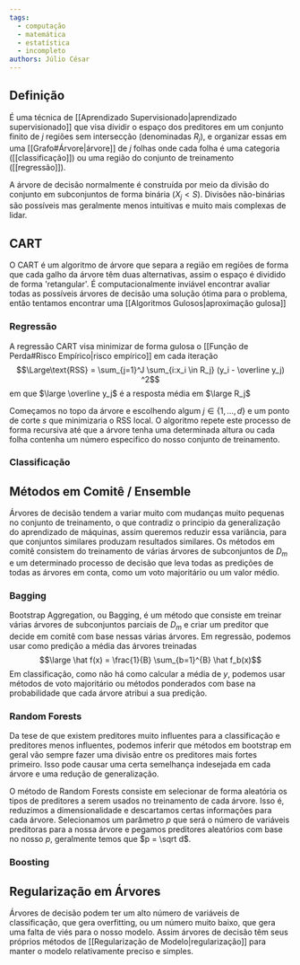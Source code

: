 ```yaml
---
tags:
  - computação
  - matemática
  - estatística
  - incompleto
authors: Júlio César
---
```

## Definição

É uma técnica de [[Aprendizado Supervisionado|aprendizado supervisionado]] que visa dividir o espaço dos preditores em um conjunto finito de $j$ regiões sem intersecção (denominadas $R_j$), e organizar essas em uma [[Grafo#Árvore|árvore]] de $j$ folhas onde cada folha é uma categoria ([[classificação]]) ou uma região do conjunto de treinamento ([[regressão]]).

A árvore de decisão normalmente é construída por meio da divisão do conjunto em subconjuntos de forma binária ($X_j < S$). Divisões não-binárias são possíveis mas geralmente menos intuitivas e muito mais complexas de lidar.

## CART

O CART é um algoritmo de árvore que separa a região em regiões de forma que cada galho da árvore têm duas alternativas, assim o espaço é dividido de forma 'retangular'. É computacionalmente inviável encontrar avaliar todas as possíveis árvores de decisão uma solução ótima para o problema, então tentamos encontrar uma [[Algoritmos Gulosos|aproximação gulosa]]
### Regressão
A regressão CART visa minimizar de forma gulosa o [[Função de Perda#Risco Empírico|risco empírico]] em cada iteração
$$\Large\text{RSS} = \sum_{j=1}^J \sum_{i:x_i \in R_j} (y_i - \overline y_j) ^2$$
em que $\large \overline y_j$ é a resposta média em $\large R_j$

Começamos no topo da árvore e escolhendo algum $j \in \{1, ..., d\}$ e um ponto de corte $s$ que minimizaria o RSS local. O algoritmo repete este processo de forma recursiva até que a árvore tenha uma determinada altura ou cada folha contenha um número especifico do nosso conjunto de treinamento.
### Classificação


## Métodos em Comitê / Ensemble

Árvores de decisão tendem a variar muito com mudanças muito pequenas no conjunto de treinamento, o que contradiz o principio da generalização do aprendizado de máquinas, assim queremos reduzir essa variância, para que conjuntos similares produzam resultados similares. Os métodos em comitê consistem do treinamento de várias árvores de subconjuntos de $D_m$ e um determinado processo de decisão que leva todas as predições de todas as árvores em conta, como um voto majoritário ou um valor médio.
### Bagging
Bootstrap Aggregation, ou Bagging, é um método que consiste em treinar várias árvores de subconjuntos parciais de $D_m$ e criar um preditor que decide em comitê com base nessas várias árvores. Em regressão, podemos usar como predição a média das árvores treinadas
$$\large \hat f(x) = \frac{1}{B} \sum_{b=1}^{B} \hat f_b(x)$$
Em classificação, como não há como calcular a média de $y$, podemos usar métodos de voto majoritário ou métodos ponderados com base na probabilidade que cada árvore atribui a sua predição.
### Random Forests
Da tese de que existem preditores muito influentes para a classificação e preditores menos influentes, podemos inferir que métodos em bootstrap em geral vão sempre fazer uma divisão entre os preditores mais fortes primeiro. Isso pode causar uma certa semelhança indesejada em cada árvore e uma redução de generalização.

O método de Random Forests consiste em selecionar de forma aleatória os tipos de preditores a serem usados no treinamento de cada árvore. Isso é, reduzimos a dimensionalidade e descartamos certas informações para cada árvore. Selecionamos um parâmetro $p$ que será o número de variáveis preditoras para a nossa árvore e pegamos preditores aleatórios com base no nosso $p$, geralmente temos que $p = \sqrt d$.

### Boosting

## Regularização em Árvores

Árvores de decisão podem ter um alto número de variáveis de classificação, que gera overfitting, ou um número muito baixo, que gera uma falta de viés para o nosso modelo. Assim árvores de decisão têm seus próprios métodos de [[Regularização de Modelo|regularização]] para manter o modelo relativamente preciso e simples.